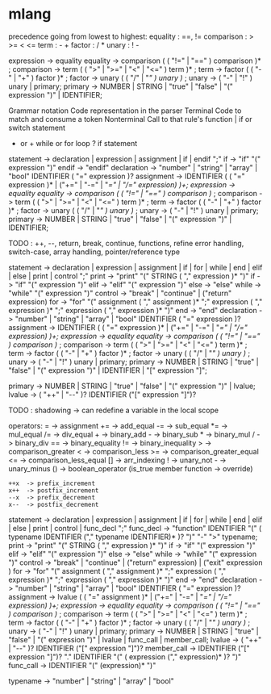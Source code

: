 # mlang

precedence going from lowest to highest:
equality   :  ==, !=
comparison :  > >= < <=
term       :  - +
factor     :  / *
unary      :  ! -


expression -> equality
equality   -> comparison ( ( "!=" | "==" ) comparison )* ;
comparison -> term ( ( ">" | ">=" | "<" | "<=" ) term )* ;
term       -> factor ( ( "-" | "+" ) factor )* ;
factor     -> unary ( ( "/" | "*" ) unary )* ;
unary      -> ( "-" | "!" ) unary | primary;
primary    -> NUMBER | STRING | "true" | "false" | "(" expression ")" | IDENTIFIER;


Grammar notation          Code representation in the parser
Terminal                  Code to match and consume a token
Nonterminal               Call to that rule's function
   |                      if or switch statement
 * or +                   while or for loop
   ?                      if statement



statement   -> declaration | expression | assignment | if | endif ";"
if          -> "if" "(" expression ")"
endif       -> "endif"
declaration -> "number" | "string" | "array" | "bool" IDENTIFIER ( "=" expression )?
assignment  -> IDENTIFIER ( ( "=" expression )* | ("+=" | "-=" | "*=" | "/=" expression) )+;
expression  -> equality
equality    -> comparison ( ( "!=" | "==" ) comparison )* ;
comparison  -> term ( ( ">" | ">=" | "<" | "<=" ) term )* ;
term        -> factor ( ( "-" | "+" ) factor )* ;
factor      -> unary ( ( "/" | "*" ) unary )* ;
unary       -> ( "-" | "!" ) unary | primary;
primary     -> NUMBER | STRING | "true" | "false" | "(" expression ")" | IDENTIFIER;

TODO : ++, --, return, break, continue, functions, refine error handling, switch-case, array handling, pointer/reference type

statement   -> declaration | expression | assignment | if | for | while | end | elif | else | print | control ";"
print       -> "print" "(" STRING ( "," expression )* ")"
if          -> "if" "(" expression ")"
elif        -> "elif" "(" expression ")"
else        -> "else"
while       -> "while" "(" expression ")"
control     -> "break" | "continue" | ("return" expression)
for         -> "for" "(" assignment ( "," assignment )* ";" expression ( "," expression )* ";" expression ( "," expression )* ")"
end         -> "end"
declaration -> "number" | "string" | "array" | "bool" IDENTIFIER ( "=" expression )?
assignment  -> IDENTIFIER ( ( "=" expression )* | ("+=" | "-=" | "*=" | "/=" expression) )+;
expression  -> equality
equality    -> comparison ( ( "!=" | "==" ) comparison )* ;
comparison  -> term ( ( ">" | ">=" | "<" | "<=" ) term )* ;
term        -> factor ( ( "-" | "+" ) factor )* ;
factor      -> unary ( ( "/" | "*" ) unary )* ;
unary       -> ( "-" | "!" ) unary | primary;
primary     -> NUMBER | STRING | "true" | "false" | "(" expression ")" | IDENTIFIER | "[" expression "]";


primary     -> NUMBER | STRING | "true" | "false" | "(" expression ")" | lvalue;
lvalue      -> ( "++" | "--" )? IDENTIFIER ("[" expression "]")?

TODO : shadowing -> can redefine a variable in the local scope



operators:
    =    -> assignment
    +=   -> add_equal
    -=   -> sub_equal
    *=   -> mul_equal
    /=   -> div_equal
    +    -> binary_add
    -    -> binary_sub
    *    -> binary_mul
    /    -> binary_div
    ==   -> binary_equality
    !=   -> binary_inequality
    >    -> comparison_greater
    <    -> comparison_less
    >=   -> comparison_greater_equal
    <=   -> comparison_less_equal
    []   -> arr_indexing
    !    -> unary_not
    -    -> unary_minus
    ()   -> boolean_operator (is_true member function -> override)
    
    ++x  -> prefix_increment
    x++  -> postfix_increment
    --x  -> prefix_decrement
    x--  -> postfix_decrement








statement   -> declaration | expression | assignment | if | for | while | end | elif | else | print | control | func_decl ";"
func_decl   -> "function" IDENTIFIER "(" ( typename IDENTIFIER ("," typename IDENTIFIER)* )? ")" "-" ">" typename;
print       -> "print" "(" STRING ( "," expression )* ")"
if          -> "if" "(" expression ")"
elif        -> "elif" "(" expression ")"
else        -> "else"
while       -> "while" "(" expression ")"
control     -> "break" | "continue" | ("return" expression) | ("exit" expression )
for         -> "for" "(" assignment ( "," assignment )* ";" expression ( "," expression )* ";" expression ( "," expression )* ")"
end         -> "end"
declaration -> "number" | "string" | "array" | "bool" IDENTIFIER ( "=" expression )?
assignment  -> lvalue ( ( "=" assignment )* | ("+=" | "-=" | "*=" | "/=" expression) )+;
expression  -> equality
equality    -> comparison ( ( "!=" | "==" ) comparison )* ;
comparison  -> term ( ( ">" | ">=" | "<" | "<=" ) term )* ;
term        -> factor ( ( "-" | "+" ) factor )* ;
factor      -> unary ( ( "/" | "*" ) unary )* ;
unary       -> ( "-" | "!" ) unary | primary;
primary     -> NUMBER | STRING | "true" | "false" | "(" expression ")" | lvalue | func_call | member_call;
lvalue      -> ( "++" | "--" )? IDENTIFIER ("[" expression "]")?
member_call -> IDENTIFIER ("[" expression "]")? "." IDENTIFIER "(" ( expression ("," expression)* )? ")"
func_call   -> IDENTIFIER "(" (expression)* ")"

typename    -> "number" | "string" | "array" | "bool"






